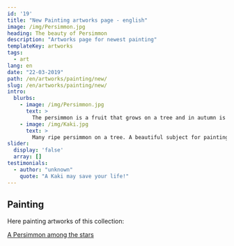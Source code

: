 ```yaml
---
id: '19'
title: "New Painting artworks page - english"
image: /img/Persimmon.jpg
heading: The beauty of Persimmon
description: "Artworks page for newest painting"
templateKey: artworks
tags:
  - art
lang: en
date: "22-03-2019"
path: /en/artworks/painting/new/
slug: /en/artworks/painting/new/
intro:
  blurbs:
    - image: /img/Persimmon.jpg
      text: >
        The persimmon is a fruit that grows on a tree and in autumn is tinged with orange ... How many poets did it inspire?
    - image: /img/Kaki.jpg
      text: >
        Many ripe persimmon on a tree. A beautiful subject for painting.
slider:
  display: 'false'
  array: []
testimonials:
  - author: "unknown"
    quote: "A Kaki may save your life!"
---
```


## Painting

Here painting artworks of this collection:

[A Persimmon among the stars][19392250]

  [19392250]: /en/artworks/painting/new/abstract-art-persimmon-among-the-stars/ "A Persimmon among the stars"
